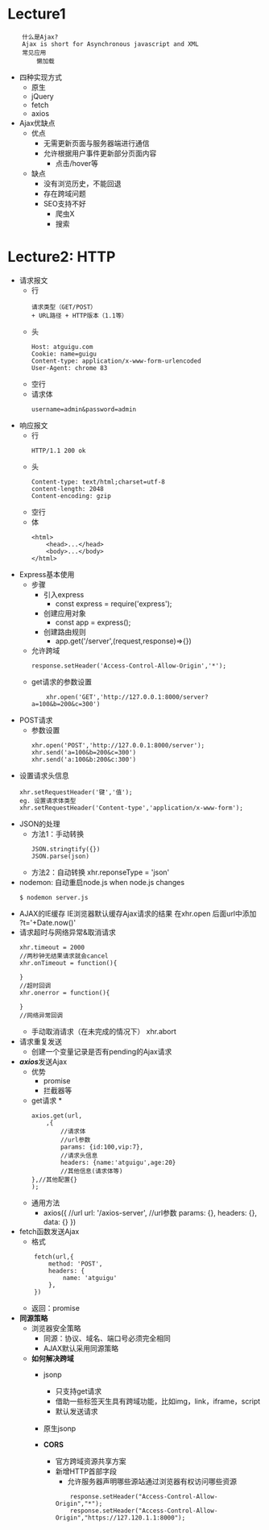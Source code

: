# Lecture1
```
    什么是Ajax?
    Ajax is short for Asynchronous javascript and XML
    常见应用
        懒加载
```
*   四种实现方式
    *   原生
    *   jQuery
    *   fetch
    *   axios
*   Ajax优缺点
    *   优点
        *   无需更新页面与服务器端进行通信
        *   允许根据用户事件更新部分页面内容
            *   点击/hover等
    *   缺点
        *   没有浏览历史，不能回退
        *   存在跨域问题
        *   SEO支持不好
            *   爬虫X
            *   搜索
# Lecture2: **HTTP**
*   请求报文
    *   行
        ```
        请求类型（GET/POST）
        + URL路径 + HTTP版本（1.1等）
        ```
    *   头
        ```
        Host: atguigu.com
        Cookie: name=guigu 
        Content-type: application/x-www-form-urlencoded
        User-Agent: chrome 83
        ```
    *   空行
    *   请求体
        ```
        username=admin&password=admin
        ```
*   响应报文
    *   行
        ```
        HTTP/1.1 200 ok
        ```
    *   头
        ```
        Content-type: text/html;charset=utf-8
        content-length: 2048
        Content-encoding: gzip
        ```
    *   空行
    *   体
        ```
        <html>
            <head>...</head>
            <body>...</body>
        </html>
        ```
*   Express基本使用
    *   步骤
        *   引入express
            *   const express = require('express');
        *   创建应用对象
            *   const app = express();
        *   创建路由规则
            *   app.get('/server',(request,response)=>{})
    *   允许跨域
        ```
        response.setHeader('Access-Control-Allow-Origin','*');
        ```
    *   get请求的参数设置
        ```
            xhr.open('GET','http://127.0.0.1:8000/server?a=100&b=200&c=300')
        ```
*   POST请求
    *   参数设置
        ```
        xhr.open('POST','http://127.0.0.1:8000/server');
        xhr.send('a=100&b=200&c=300')
        xhr.send('a:100&b:200&c:300')        
        ```
*   设置请求头信息
    ```
    xhr.setRequestHeader('键','值');
    eg. 设置请求体类型
    xhr.setRequestHeader('Content-type','application/x-www-form');
    ```
*   JSON的处理
    *   方法1：手动转换
        ```
        JSON.stringtify({})
        JSON.parse(json)
        ```
    *   方法2：自动转换
        xhr.reponseType = 'json'
*   nodemon: 自动重启node.js when node.js changes
    ```
    $ nodemon server.js
    ```
*   AJAX的IE缓存
    IE浏览器默认缓存Ajax请求的结果
    在xhr.open 后面url中添加 ?t='+Date.now()'
*   请求超时与网络异常&取消请求
    ```
    xhr.timeout = 2000
    //两秒钟无结果请求就会cancel
    xhr.onTimeout = function(){

    }
    //超时回调
    xhr.onerror = function(){

    }
    //网络异常回调
    ```
    *   手动取消请求（在未完成的情况下）
        xhr.abort
*   请求重复发送
    *   创建一个变量记录是否有pending的Ajax请求
*   ***axios***发送Ajax
    *   优势
        *   promise
        *   拦截器等
    *   get请求
        *   
        ```
        axios.get(url,
            ,{
                //请求体
                //url参数
                params: {id:100,vip:7},
                //请求头信息
                headers: {name:'atguigu',age:20}
                //其他信息(请求体等)
        },//其他配置{}
        );
        ```
    *   通用方法
        *   axios({
            //url
            url: '/axios-server',
            //url参数
            params: {},
            headers: {},
            data: {}
        })
*   fetch函数发送Ajax
    *   格式
    ```
        fetch(url,{
            method: 'POST',
            headers: {
                name: 'atguigu'
            },
        })
    ```
    *   返回：promise
*   **同源策略**
    *   浏览器安全策略
        *   同源：协议、域名、端口号必须完全相同
        *   AJAX默认采用同源策略
    * **如何解决跨域**
        *   jsonp
            *   只支持get请求
            *   借助一些标签天生具有跨域功能，比如img，link，iframe，script
            *   默认发送请求
        *   原生jsonp
            
        *   **CORS**
            *   官方跨域资源共享方案
            *   新增HTTP首部字段
                *   允许服务器声明哪些源站通过浏览器有权访问哪些资源
                ```
                    response.setHeader("Access-Control-Allow-Origin","*");
                    response.setHeader("Access-Control-Allow-Origin","https://127.120.1.1:8000");
                ```




